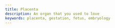 ```yaml
---
title: Placenta
description: An organ that you used to love
keywords: placenta, gestation, fetus, embryology
---
```


